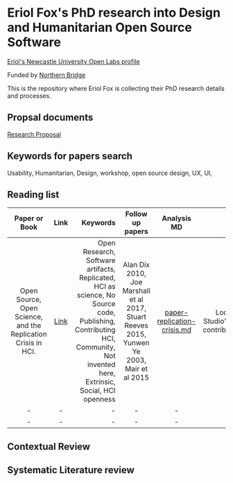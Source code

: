 # Eriol Fox's PhD research into Design and Humanitarian Open Source Software

[Eriol's Newcastle University Open Labs profile](https://openlab.ncl.ac.uk/people/eriol-fox/)

Funded by [Northern Bridge](http://www.northernbridge.ac.uk/)

This is the repository where Eriol Fox is collecting their PhD research details and processes.


## Propsal documents

[Research Proposal](https://github.com/Erioldoesdesign/Design_HOSS_PhD/blob/main/PhD-proposal-2020.md)


## Keywords for papers search
Usability, Humanitarian, Design, workshop, open source design, UX, UI, 




## Reading list

| Paper or Book  | Link                   | Keywords   | Follow up papers | Analysis MD | Notes|
|:--------------:|:----------------------:| ----------:|:-------------:|:-------------:| ------------:|
| Open Source, Open Science, and the Replication Crisis in HCI. | [Link](https://dl.acm.org/doi/10.1145/3170427.3188395)| Open Research, Software artifacts, Replicated, HCI as science, No Source code, Publishing, Contributing HCI, Community, Not invented here, Extrinsic, Social, HCI openness          | Alan Dix 2010, Joe Marshall et al 2017, Stuart Reeves 2015, Yunwen Ye 2003, Mair et al 2015  | [paper-replication-crisis.md](https://github.com/Erioldoesdesign/Design_HOSS_PhD/blob/main/paper-replication-crisis.md) | Look at R Studio's OSS contributions            |
| -             | -             | -          | -             | -             | -            |
| -             | -             | -          | -             | -             | -            |



## Contextual Review


## Systematic Literature review
